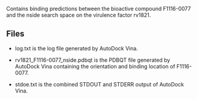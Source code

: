 Contains binding predictions between the bioactive compound F1116-0077 and the nside search space on the virulence factor rv1821.

## Files

- log.txt is the log file generated by AutoDock Vina.

- rv1821_F1116-0077_nside.pdbqt is the PDBQT file generated by AutoDock Vina containing the orientation and binding location of F1116-0077.

- stdoe.txt is the combined STDOUT and STDERR output of AutoDock Vina.

